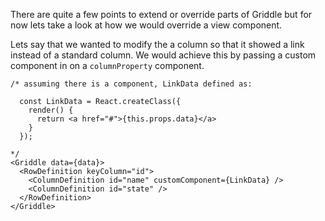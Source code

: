There are quite a few points to extend or override parts of Griddle but for now
lets take a look at how we would override a view component.

Lets say that we wanted to modify the a column so that it showed a link instead of a
standard column. We would achieve this by passing a custom component in on a `columnProperty`
component.

```
/* assuming there is a component, LinkData defined as:

  const LinkData = React.createClass({
    render() {
      return <a href="#">{this.props.data}</a>
    }
  });

*/
<Griddle data={data}>
  <RowDefinition keyColumn="id">
    <ColumnDefinition id="name" customComponent={LinkData} />
    <ColumnDefinition id="state" />
  </RowDefinition>
</Griddle>
```

